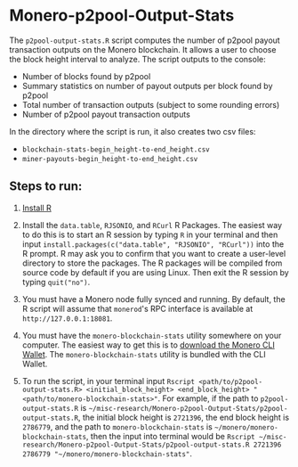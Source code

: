 #  Monero-p2pool-Output-Stats

The `p2pool-output-stats.R` script computes the number of p2pool payout transaction outputs on the Monero blockchain. It allows a user to choose the block height interval to analyze. The script outputs to the console:

- Number of blocks found by p2pool
- Summary statistics on number of payout outputs per block found by p2pool
- Total number of transaction outputs (subject to some rounding errors)
- Number of p2pool payout transaction outputs

In the directory where the script is run, it also creates two csv files:

- `blockchain-stats-begin_height-to-end_height.csv`
- `miner-payouts-begin_height-to-end_height.csv`

## Steps to run:

1) [Install R](https://cloud.r-project.org/)

2) Install the `data.table`, `RJSONIO`, and `RCurl` R Packages. The easiest way to do this is to start an R session by typing `R` in your terminal and then input `install.packages(c("data.table", "RJSONIO", "RCurl"))` into the R prompt. R may ask you to confirm that you want to create a user-level directory to store the packages. The R packages will be compiled from source code by default if you are using Linux. Then exit the R session by typing `quit("no")`.

3) You must have a Monero node fully synced and running. By default, the R script will assume that `monerod`'s RPC interface is available at `http://127.0.0.1:18081`.

4) You must have the `monero-blockchain-stats` utility somewhere on your computer. The easiest way to get this is to [download the Monero CLI Wallet](https://www.getmonero.org/downloads/#cli). The `monero-blockchain-stats` utility is bundled with the CLI Wallet.

5) To run the script, in your terminal input `Rscript <path/to/p2pool-output-stats.R> <initial_block_height> <end_block_height> "<path/to/monero-blockchain-stats>"`. For example, if the path to `p2pool-output-stats.R` is `~/misc-research/Monero-p2pool-Output-Stats/p2pool-output-stats.R`, the initial block height is `2721396`, the end block height is `2786779`, and the path to `monero-blockchain-stats` is `~/monero/monero-blockchain-stats`, then the input into terminal would be `Rscript ~/misc-research/Monero-p2pool-Output-Stats/p2pool-output-stats.R 2721396 2786779 "~/monero/monero-blockchain-stats"`.

